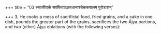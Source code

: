 +++
title = "03 स्थालीपाकं श्रपयित्वाऽक्षतधानाश्चैककपालम् पुरोडाशम्"

+++
3. He cooks a mess of sacrificial food, fried grains, and a cake in one dish, pounds the greater part of the grains, sacrifices the two Ājya portions, and two (other) Ājya oblations (with the following verses):

